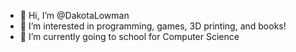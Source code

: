 - 👋 Hi, I’m @DakotaLowman
- 👀 I’m interested in programming, games, 3D printing, and books!
- 🌱 I’m currently going to school for Computer Science

<!---
DakotaLowman/DakotaLowman is a ✨ special ✨ repository because its `README.md` (this file) appears on your GitHub profile.
You can click the Preview link to take a look at your changes.
--->
